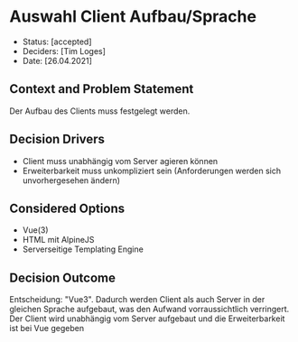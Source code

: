 # Auswahl Client Aufbau/Sprache

* Status: [accepted] <!-- optional -->
* Deciders: [Tim Loges] <!-- optional -->
* Date: [26.04.2021] <!-- optional -->

<!-- Technical Story: [description | ticket/issue URL] optional -->

## Context and Problem Statement

Der Aufbau des Clients muss festgelegt werden.

## Decision Drivers <!-- optional -->

* Client muss unabhängig vom Server agieren können
* Erweiterbarkeit muss unkompliziert sein (Anforderungen werden sich unvorhergesehen ändern)


## Considered Options

* Vue(3)
* HTML mit AlpineJS
* Serverseitige Templating Engine

## Decision Outcome

Entscheidung: "Vue3". Dadurch werden Client als auch Server in der gleichen Sprache aufgebaut, was den Aufwand vorraussichtlich verringert. Der Client wird unabhängig vom Server aufgebaut und die Erweiterbarkeit ist bei Vue gegeben 
